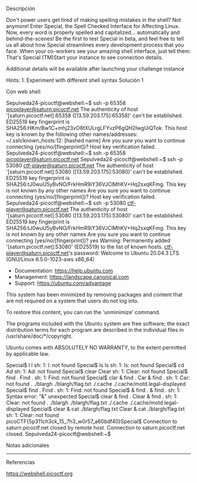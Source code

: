 Descripción

Don't power users get tired of making spelling mistakes in the shell? Not anymore! Enter Special, the Spell Checked Interface for Affecting Linux. Now, every word is properly spelled and capitalized... automatically and behind-the-scenes! Be the first to test Special in beta, and feel free to tell us all about how Special streamlines every development process that you face. When your co-workers see your amazing shell interface, just tell them: That's Special (TM)Start your instance to see connection details.

Additional details will be available after launching your challenge instance

Hints:
1.⁠ ⁠Experiment with different shell syntax
Solución 1

Con web shell


Sepulveda24-picoctf@webshell:~$ ssh -p 65358 picoplayer@saturn.picoctf.net
The authenticity of host '[saturn.picoctf.net]:65358 ([13.59.203.175]:65358)' can't be established.
ED25519 key fingerprint is SHA256:HKm/Bw1C+mhj23vO8tXULrgLFYvzP6gQH2IwgUiQTok.
This host key is known by the following other names/addresses:
    ~/.ssh/known_hosts:12: [hashed name]
Are you sure you want to continue connecting (yes/no/[fingerprint])? 
Host key verification failed.
Sepulveda24-picoctf@webshell:~$ ssh -p 65358 picoplayer@saturn.picoctf.net
Sepulveda24-picoctf@webshell:~$ ssh -p 53080 ctf-player@saturn.picoctf.net
The authenticity of host '[saturn.picoctf.net]:53080 ([13.59.203.175]:53080)' can't be established.
ED25519 key fingerprint is SHA256:tJ0wuU5yBvNO/FrkHmR9iY36VJClMhKV+Hq2sxqKFmg.
This key is not known by any other names
Are you sure you want to continue connecting (yes/no/[fingerprint])? 
Host key verification failed.
Sepulveda24-picoctf@webshell:~$ ssh -p 53080 ctf-player@saturn.picoctf.net
The authenticity of host '[saturn.picoctf.net]:53080 ([13.59.203.175]:53080)' can't be established.
ED25519 key fingerprint is SHA256:tJ0wuU5yBvNO/FrkHmR9iY36VJClMhKV+Hq2sxqKFmg.
This key is not known by any other names
Are you sure you want to continue connecting (yes/no/[fingerprint])? yes
Warning: Permanently added '[saturn.picoctf.net]:53080' (ED25519) to the list of known hosts.
ctf-player@saturn.picoctf.net's password: 
Welcome to Ubuntu 20.04.3 LTS (GNU/Linux 6.5.0-1023-aws x86_64)

 * Documentation:  https://help.ubuntu.com
 * Management:     https://landscape.canonical.com
 * Support:        https://ubuntu.com/advantage

This system has been minimized by removing packages and content that are
not required on a system that users do not log into.

To restore this content, you can run the 'unminimize' command.

The programs included with the Ubuntu system are free software;
the exact distribution terms for each program are described in the
individual files in /usr/share/doc/*/copyright.

Ubuntu comes with ABSOLUTELY NO WARRANTY, to the extent permitted by
applicable law.

Special$ l
I 
sh: 1: I: not found
Special$ ls
Is 
sh: 1: Is: not found
Special$ cd
Ad 
sh: 1: Ad: not found
Special$ clear
Clear 
sh: 1: Clear: not found
Special$ find .
Find . 
sh: 1: Find: not found
Special$ clar & find .
Car & find . 
sh: 1: Car: not found
.
./blargh
./blargh/flag.txt
./.cache
./.cache/motd.legal-displayed
Special$ find .
Find . 
sh: 1: Find: not found
Special$ & find .
& find . 
sh: 1: Syntax error: "&" unexpected
Special$ clear & find .
Clear & find . 
sh: 1: Clear: not found
.
./blargh
./blargh/flag.txt
./.cache
./.cache/motd.legal-displayed
Special$ clear & cat ./blargh/flag.txt
Clear & cat ./blargh/flag.txt 
sh: 1: Clear: not found
picoCTF{5p311ch3ck_15_7h3_w0r57_a60bdf40}Special$ Connection to saturn.picoctf.net closed by remote host.
Connection to saturn.picoctf.net closed.
Sepulveda24-picoctf@webshell:~$ 

Notas adicionales

-------------

Referencias

https://webshell.picoctf.org
